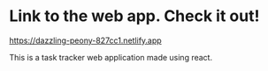 # Link to the web app. Check it out!

https://dazzling-peony-827cc1.netlify.app

This is a task tracker web application made using react.
